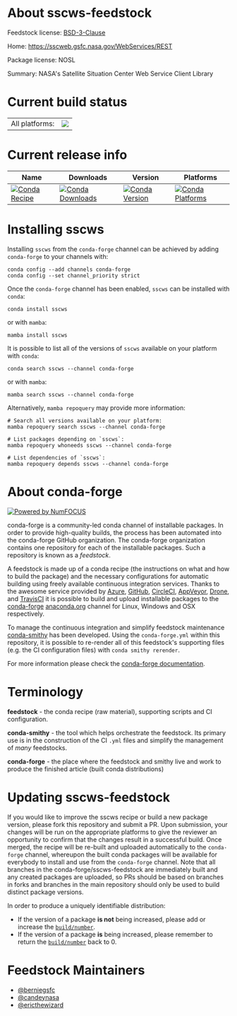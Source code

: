 About sscws-feedstock
=====================

Feedstock license: [BSD-3-Clause](https://github.com/conda-forge/sscws-feedstock/blob/main/LICENSE.txt)

Home: https://sscweb.gsfc.nasa.gov/WebServices/REST

Package license: NOSL

Summary: NASA's Satellite Situation Center Web Service Client Library

Current build status
====================


<table><tr><td>All platforms:</td>
    <td>
      <a href="https://dev.azure.com/conda-forge/feedstock-builds/_build/latest?definitionId=17952&branchName=main">
        <img src="https://dev.azure.com/conda-forge/feedstock-builds/_apis/build/status/sscws-feedstock?branchName=main">
      </a>
    </td>
  </tr>
</table>

Current release info
====================

| Name | Downloads | Version | Platforms |
| --- | --- | --- | --- |
| [![Conda Recipe](https://img.shields.io/badge/recipe-sscws-green.svg)](https://anaconda.org/conda-forge/sscws) | [![Conda Downloads](https://img.shields.io/conda/dn/conda-forge/sscws.svg)](https://anaconda.org/conda-forge/sscws) | [![Conda Version](https://img.shields.io/conda/vn/conda-forge/sscws.svg)](https://anaconda.org/conda-forge/sscws) | [![Conda Platforms](https://img.shields.io/conda/pn/conda-forge/sscws.svg)](https://anaconda.org/conda-forge/sscws) |

Installing sscws
================

Installing `sscws` from the `conda-forge` channel can be achieved by adding `conda-forge` to your channels with:

```
conda config --add channels conda-forge
conda config --set channel_priority strict
```

Once the `conda-forge` channel has been enabled, `sscws` can be installed with `conda`:

```
conda install sscws
```

or with `mamba`:

```
mamba install sscws
```

It is possible to list all of the versions of `sscws` available on your platform with `conda`:

```
conda search sscws --channel conda-forge
```

or with `mamba`:

```
mamba search sscws --channel conda-forge
```

Alternatively, `mamba repoquery` may provide more information:

```
# Search all versions available on your platform:
mamba repoquery search sscws --channel conda-forge

# List packages depending on `sscws`:
mamba repoquery whoneeds sscws --channel conda-forge

# List dependencies of `sscws`:
mamba repoquery depends sscws --channel conda-forge
```


About conda-forge
=================

[![Powered by
NumFOCUS](https://img.shields.io/badge/powered%20by-NumFOCUS-orange.svg?style=flat&colorA=E1523D&colorB=007D8A)](https://numfocus.org)

conda-forge is a community-led conda channel of installable packages.
In order to provide high-quality builds, the process has been automated into the
conda-forge GitHub organization. The conda-forge organization contains one repository
for each of the installable packages. Such a repository is known as a *feedstock*.

A feedstock is made up of a conda recipe (the instructions on what and how to build
the package) and the necessary configurations for automatic building using freely
available continuous integration services. Thanks to the awesome service provided by
[Azure](https://azure.microsoft.com/en-us/services/devops/), [GitHub](https://github.com/),
[CircleCI](https://circleci.com/), [AppVeyor](https://www.appveyor.com/),
[Drone](https://cloud.drone.io/welcome), and [TravisCI](https://travis-ci.com/)
it is possible to build and upload installable packages to the
[conda-forge](https://anaconda.org/conda-forge) [anaconda.org](https://anaconda.org/)
channel for Linux, Windows and OSX respectively.

To manage the continuous integration and simplify feedstock maintenance
[conda-smithy](https://github.com/conda-forge/conda-smithy) has been developed.
Using the ``conda-forge.yml`` within this repository, it is possible to re-render all of
this feedstock's supporting files (e.g. the CI configuration files) with ``conda smithy rerender``.

For more information please check the [conda-forge documentation](https://conda-forge.org/docs/).

Terminology
===========

**feedstock** - the conda recipe (raw material), supporting scripts and CI configuration.

**conda-smithy** - the tool which helps orchestrate the feedstock.
                   Its primary use is in the construction of the CI ``.yml`` files
                   and simplify the management of *many* feedstocks.

**conda-forge** - the place where the feedstock and smithy live and work to
                  produce the finished article (built conda distributions)


Updating sscws-feedstock
========================

If you would like to improve the sscws recipe or build a new
package version, please fork this repository and submit a PR. Upon submission,
your changes will be run on the appropriate platforms to give the reviewer an
opportunity to confirm that the changes result in a successful build. Once
merged, the recipe will be re-built and uploaded automatically to the
`conda-forge` channel, whereupon the built conda packages will be available for
everybody to install and use from the `conda-forge` channel.
Note that all branches in the conda-forge/sscws-feedstock are
immediately built and any created packages are uploaded, so PRs should be based
on branches in forks and branches in the main repository should only be used to
build distinct package versions.

In order to produce a uniquely identifiable distribution:
 * If the version of a package **is not** being increased, please add or increase
   the [``build/number``](https://docs.conda.io/projects/conda-build/en/latest/resources/define-metadata.html#build-number-and-string).
 * If the version of a package **is** being increased, please remember to return
   the [``build/number``](https://docs.conda.io/projects/conda-build/en/latest/resources/define-metadata.html#build-number-and-string)
   back to 0.

Feedstock Maintainers
=====================

* [@berniegsfc](https://github.com/berniegsfc/)
* [@candeynasa](https://github.com/candeynasa/)
* [@ericthewizard](https://github.com/ericthewizard/)

